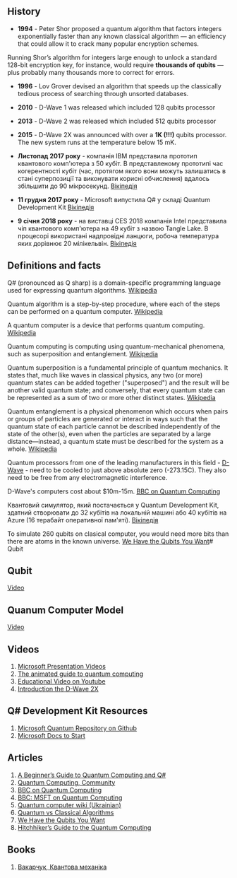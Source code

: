 ## History

* **1994** - Peter Shor proposed a quantum algorithm that factors integers exponentially faster than any known classical algorithm — an efficiency that could allow it to crack many popular encryption schemes.

Running Shor’s algorithm for integers large enough to unlock a standard 128-bit encryption key, for instance, would require **thousands of qubits** — plus probably many thousands more to correct for errors.

* **1996** - Lov Grover devised an algorithm that speeds up the classically tedious process of searching through unsorted databases. 

* **2010** - D-Wave 1 was released which included 128 qubits processor

* **2013** - D-Wave 2 was released which included 512 qubits processor

* **2015** - D-Wave 2X was announced with over a **1K (!!!)** qubits processor. The new system runs at the temperature below 15 mK.

* **Листопад 2017 року** - компанія IBM представила прототип квантового комп'ютера з 50 кубіт. В представленому прототипі час когерентності кубіт (час, протягом якого вони можуть залишатись в стані суперпозиції та виконувати корисні обчислення) вдалось збільшити до 90 мікросекунд. [Вікіпедія](https://uk.wikipedia.org/wiki/%D0%9A%D0%B2%D0%B0%D0%BD%D1%82%D0%BE%D0%B2%D0%B8%D0%B9_%D0%BA%D0%BE%D0%BC%D0%BF%27%D1%8E%D1%82%D0%B5%D1%80)

* **11 грудня 2017 року** - Microsoft випустила Q# у складі Quantum Development Kit [Вікіпедія](https://uk.wikipedia.org/wiki/Q_Sharp)

* **9 січня 2018 року** - на виставці CES 2018 компанія Intel представила чіп квантового комп'ютера на 49 кубіт з назвою Tangle Lake. В процесорі використані надпровідні ланцюги, робоча температура яких дорівнює 20 мілікельвін. [Вікіпедія](https://uk.wikipedia.org/wiki/%D0%9A%D0%B2%D0%B0%D0%BD%D1%82%D0%BE%D0%B2%D0%B8%D0%B9_%D0%BA%D0%BE%D0%BC%D0%BF%27%D1%8E%D1%82%D0%B5%D1%80)

## Definitions and facts

Q# (pronounced as Q sharp) is a domain-specific programming language used for expressing quantum algorithms. [Wikipedia](https://en.wikipedia.org/wiki/Q_Sharp)

Quantum algorithm is a step-by-step procedure, where each of the steps can be performed on a quantum computer. [Wikipedia](https://en.wikipedia.org/wiki/Quantum_algorithm)

A quantum computer is a device that performs quantum computing. [Wikipedia](https://en.wikipedia.org/wiki/Quantum_computing)

Quantum computing is computing using quantum-mechanical phenomena, such as superposition and entanglement. [Wikipedia](https://en.wikipedia.org/wiki/Quantum_computing)

Quantum superposition is a fundamental principle of quantum mechanics. It states that, much like waves in classical physics, any two (or more) quantum states can be added together ("superposed") and the result will be another valid quantum state; and conversely, that every quantum state can be represented as a sum of two or more other distinct states. [Wikipedia](https://en.wikipedia.org/wiki/Quantum_superposition)

Quantum entanglement is a physical phenomenon which occurs when pairs or groups of particles are generated or interact in ways such that the quantum state of each particle cannot be described independently of the state of the other(s), even when the particles are separated by a large distance—instead, a quantum state must be described for the system as a whole. [Wikipedia](https://en.wikipedia.org/wiki/Quantum_entanglement)

Quantum processors from one of the leading manufacturers in this field - [D-Wave](https://www.dwavesys.com/) - need to be cooled to just above absolute zero (-273.15C). They also need to be free from any electromagnetic interference. 

D-Wave's computers cost about $10m-15m. [BBC on Quantum Computing](http://www.bbc.com/news/business-35886456)

Квантовий симулятор, який постачається у Quantum Development Kit, здатний створювати до 32 кубітів на локальній машині або 40 кубітів на Azure (16 терабайт оперативної пам'яті). [Вікіпедія](https://uk.wikipedia.org/wiki/Q_Sharp)

To simulate 260 qubits on clasical computer, you would need more bits than there are atoms in the known universe. [We Have the Qubits You Want](https://www.barrons.com/articles/microsoft-we-have-the-qubits-you-want-1519434417)# Qubit

## Qubit

[Video](https://youtu.be/5p2_moQZJWo?t=3m6s)

## Quanum Computer Model

[Video](https://youtu.be/5p2_moQZJWo?t=10m27s)

## Videos
1. [Microsoft Presentation Videos](http://aka.ms/QuantumPlaylist)
1. [The animated guide to quantum computing](https://www.youtube.com/watch?v=glLPHgRle7o)
1. [Educational Video on Youtube](https://www.youtube.com/watch?v=JhHMJCUmq28)
1. [Introduction the D-Wave 2X](https://www.youtube.com/watch?v=-LhPE6FpJYk)

## Q# Development Kit Resources
1. [Microsoft Quantum Repository on Github](https://github.com/Microsoft/Quantum)
1. [Microsoft Docs to Start](https://docs.microsoft.com/en-us/quantum/quantum-concepts-1-intro)

## Articles
1. [A Beginner’s Guide to Quantum Computing and Q#](https://blogs.msdn.microsoft.com/uk_faculty_connection/2018/02/06/a-beginners-guide-to-quantum-computing-and-q/)
1. [Quantum Computing, Community](https://github.com/krishnakumarsekar/awesome-quantum-machine-learning/)
1. [BBC on Quantum Computing](http://www.bbc.com/news/business-35886456)
1. [BBC: MSFT on Quantum Computing](http://www.bbc.com/news/business-42797846)
1. [Quantum computer wiki (Ukrainian)](https://uk.wikipedia.org/wiki/%D0%9A%D0%B2%D0%B0%D0%BD%D1%82%D0%BE%D0%B2%D0%B8%D0%B9_%D0%BA%D0%BE%D0%BC%D0%BF%27%D1%8E%D1%82%D0%B5%D1%80)
1. [Quantum vs Classical Algorithms](https://www.quantamagazine.org/quantum-computers-struggle-against-classical-algorithms-20180201/)
1. [We Have the Qubits You Want](https://www.barrons.com/articles/microsoft-we-have-the-qubits-you-want-1519434417)
1. [Hitchhiker’s Guide to the Quantum Computing](https://blogs.msdn.microsoft.com/uk_faculty_connection/2018/02/26/the-hitchhikers-guide-to-the-quantum-computing-and-q-blog/)

## Books
1. [Вакарчук, Квантова механіка](http://old.physics.lnu.edu.ua/depts/KTF/books/QM4/QM4.pdf)
